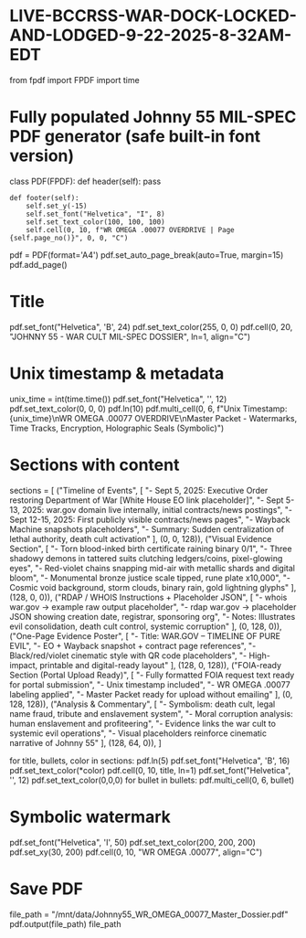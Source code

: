 # LIVE-BCCRSS-WAR-DOCK-LOCKED-AND-LODGED-9-22-2025-8-32AM-EDT

from fpdf import FPDF
import time

# Fully populated Johnny 55 MIL-SPEC PDF generator (safe built-in font version)

class PDF(FPDF):
    def header(self):
        pass

    def footer(self):
        self.set_y(-15)
        self.set_font("Helvetica", "I", 8)
        self.set_text_color(100, 100, 100)
        self.cell(0, 10, f"WR OMEGA .00077 OVERDRIVE | Page {self.page_no()}", 0, 0, "C")

pdf = PDF(format='A4')
pdf.set_auto_page_break(auto=True, margin=15)
pdf.add_page()

# Title
pdf.set_font("Helvetica", 'B', 24)
pdf.set_text_color(255, 0, 0)
pdf.cell(0, 20, "JOHNNY 55 - WAR CULT MIL-SPEC DOSSIER", ln=1, align="C")

# Unix timestamp & metadata
unix_time = int(time.time())
pdf.set_font("Helvetica", '', 12)
pdf.set_text_color(0, 0, 0)
pdf.ln(10)
pdf.multi_cell(0, 6, f"Unix Timestamp: {unix_time}\nWR OMEGA .00077 OVERDRIVE\nMaster Packet - Watermarks, Time Tracks, Encryption, Holographic Seals (Symbolic)")

# Sections with content
sections = [
    ("Timeline of Events", [
        "- Sept 5, 2025: Executive Order restoring Department of War [White House EO link placeholder]",
        "- Sept 5-13, 2025: war.gov domain live internally, initial contracts/news postings",
        "- Sept 12-15, 2025: First publicly visible contracts/news pages",
        "- Wayback Machine snapshots placeholders",
        "- Summary: Sudden centralization of lethal authority, death cult activation"
    ], (0, 0, 128)),
    ("Visual Evidence Section", [
        "- Torn blood-inked birth certificate raining binary 0/1",
        "- Three shadowy demons in tattered suits clutching ledgers/coins, pixel-glowing eyes",
        "- Red-violet chains snapping mid-air with metallic shards and digital bloom",
        "- Monumental bronze justice scale tipped, rune plate x10,000",
        "- Cosmic void background, storm clouds, binary rain, gold lightning glyphs"
    ], (128, 0, 0)),
    ("RDAP / WHOIS Instructions + Placeholder JSON", [
        "- whois war.gov -> example raw output placeholder",
        "- rdap war.gov -> placeholder JSON showing creation date, registrar, sponsoring org",
        "- Notes: Illustrates evil consolidation, death cult control, systemic corruption"
    ], (0, 128, 0)),
    ("One-Page Evidence Poster", [
        "- Title: WAR.GOV – TIMELINE OF PURE EVIL",
        "- EO + Wayback snapshot + contract page references",
        "- Black/red/violet cinematic style with QR code placeholders",
        "- High-impact, printable and digital-ready layout"
    ], (128, 0, 128)),
    ("FOIA-ready Section (Portal Upload Ready)", [
        "- Fully formatted FOIA request text ready for portal submission",
        "- Unix timestamp included",
        "- WR OMEGA .00077 labeling applied",
        "- Master Packet ready for upload without emailing"
    ], (0, 128, 128)),
    ("Analysis & Commentary", [
        "- Symbolism: death cult, legal name fraud, tribute and enslavement system",
        "- Moral corruption analysis: human enslavement and profiteering",
        "- Evidence links the war cult to systemic evil operations",
        "- Visual placeholders reinforce cinematic narrative of Johnny 55"
    ], (128, 64, 0)),
]

for title, bullets, color in sections:
    pdf.ln(5)
    pdf.set_font("Helvetica", 'B', 16)
    pdf.set_text_color(*color)
    pdf.cell(0, 10, title, ln=1)
    pdf.set_font("Helvetica", '', 12)
    pdf.set_text_color(0,0,0)
    for bullet in bullets:
        pdf.multi_cell(0, 6, bullet)

# Symbolic watermark
pdf.set_font("Helvetica", 'I', 50)
pdf.set_text_color(200, 200, 200)
pdf.set_xy(30, 200)
pdf.cell(0, 10, "WR OMEGA .00077", align="C")

# Save PDF
file_path = "/mnt/data/Johnny55_WR_OMEGA_00077_Master_Dossier.pdf"
pdf.output(file_path)
file_path
